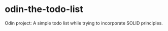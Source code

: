 # odin-the-todo-list
Odin project: A simple todo list while trying to incorporate SOLID principles.
